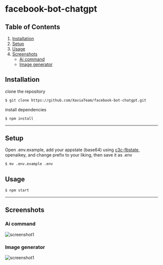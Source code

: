 # facebook-bot-chatgpt

## Table of Contents
1. [Installation](#installation)
2. [Setup](#setup)
3. [Usage](#usage)
4. [Screenshots](#screenshots)
    + [Ai command](#ai-command)
    + [Image generator](#image-generator)

## Installation

clone the repository

```bash
$ git clone https://github.com/XaviaTeam/facebook-bot-chatgpt.git
```

install dependencies

```bash
$ npm install
```

<hr/>

## Setup

Open .env.example, add your appstate (base64) using [c3c-fbstate](https://github.com/c3cbot/c3c-fbstate), openaikey, and change prefix to your liking, then save it as .env

```bash
$ mv .env.example .env
```

## Usage

```bash
$ npm start
```

<hr/>

## Screenshots

### Ai command
![screenshot1](https://github.com/XaviaTeam/facebook-bot-chatgpt/blob/main/assets/1.png?raw=true)

### Image generator
![screenshot1](https://github.com/XaviaTeam/facebook-bot-chatgpt/blob/main/assets/2.png?raw=true)
